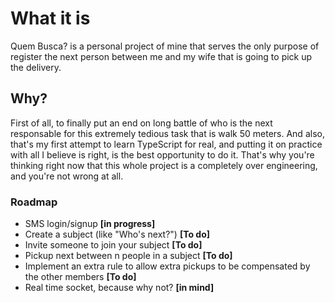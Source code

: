 # What it is
Quem Busca? is a personal project of mine that serves the only purpose of register the next person between me and my wife that is going to pick up the delivery.

## Why?
First of all, to finally put an end on long battle of who is the next responsable for this extremely tedious task that is walk 50 meters.
And also, that's my first attempt to learn TypeScript for real, and putting it on practice with all I believe is right, is the best opportunity to do it. That's why you're thinking right now that this whole project is a completely over engineering, and you're not wrong at all.

### Roadmap
- SMS login/signup **[in progress]**
- Create a subject (like "Who's next?") **[To do]**
- Invite someone to join your subject **[To do]**
- Pickup next between n people in a subject **[To do]**
- Implement an extra rule to allow extra pickups to be compensated by the other members **[To do]**
- Real time socket, because why not? **[in mind]**
